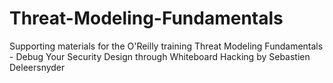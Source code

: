 # Threat-Modeling-Fundamentals
Supporting materials for the O'Reilly training Threat Modeling Fundamentals - Debug Your Security Design through Whiteboard Hacking by Sebastien Deleersnyder
